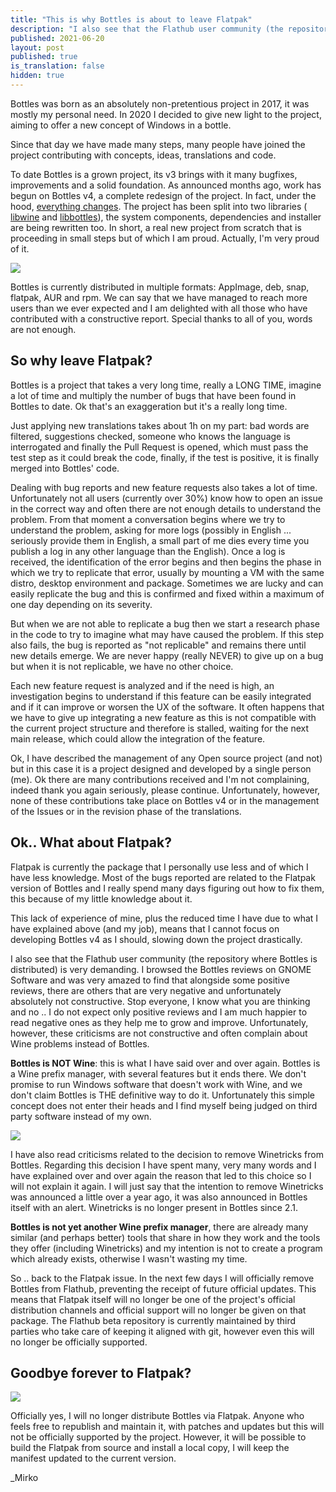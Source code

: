 ```yaml
---
title: "This is why Bottles is about to leave Flatpak"
description: "I also see that the Flathub user community (the repository where Bottles is distributed) is very demanding."
published: 2021-06-20
layout: post
published: true
is_translation: false
hidden: true
---
```

Bottles was born as an absolutely non-pretentious project in 2017, it was mostly
my personal need.
In 2020 I decided to give new light to the project, aiming to offer a new concept
of Windows in a bottle.

Since that day we have made many steps, many people have joined the project 
contributing with concepts, ideas, translations and code.

To date Bottles is a grown project, its v3 brings with it many bugfixes, 
improvements and a solid foundation. As announced months ago, work has begun on 
Bottles v4, a complete redesign of the project. In fact, under the hood, 
[everything changes](https://github.com/bottlesdevs/Bottles/issues/133). 
The project has been split into two libraries (
[libwine](https://github.com/bottlesdevs/libwine) and 
[libbottles](https://github.com/bottlesdevs/libbottles)), the system components, 
dependencies and installer are being rewritten too. In short, a real new project 
from scratch that is proceeding in small steps but of which I am proud. 
Actually, I'm very proud of it.

![](https://camo.githubusercontent.com/67c8dc53cbd154e38b2af4f22176da7246e70e720474b9bb5776550110d9694a/68747470733a2f2f7062732e7477696d672e636f6d2f6d656469612f4579635231635758414145747856523f666f726d61743d6a7067)

Bottles is currently distributed in multiple formats: AppImage, deb, snap, 
flatpak, AUR and rpm. We can say that we have managed to reach more users than 
we ever expected and I am delighted with all those who have contributed with a 
constructive report. Special thanks to all of you, words are not enough.

## So why leave Flatpak?
Bottles is a project that takes a very long time, really a LONG TIME, imagine a 
lot of time and multiply the number of bugs that have been found in Bottles to 
date. Ok that's an exaggeration but it's a really long time.

Just applying new translations takes about 1h on my part: bad words are filtered, 
suggestions checked, someone who knows the language is interrogated and finally 
the Pull Request is opened, which must pass the test step as it could break the 
code, finally, if the test is positive, it is finally merged into Bottles' code.

Dealing with bug reports and new feature requests also takes a lot of time. 
Unfortunately not all users (currently over 30%) know how to open an issue in 
the correct way and often there are not enough details to understand the problem. 
From that moment a conversation begins where we try to understand the problem, 
asking for more logs (possibly in English ... seriously provide them in English, 
a small part of me dies every time you publish a log in any other language than 
the English). Once a log is received, the identification of the error begins and 
then begins the phase in which we try to replicate that error, usually by 
mounting a VM with the same distro, desktop environment and package. Sometimes 
we are lucky and can easily replicate the bug and this is confirmed and fixed 
within a maximum of one day depending on its severity.

But when we are not able to replicate a bug then we start a research phase in 
the code to try to imagine what may have caused the problem. If this step also 
fails, the bug is reported as "not replicable" and remains there until new 
details emerge. We are never happy (really NEVER) to give up on a bug but when 
it is not replicable, we have no other choice.

Each new feature request is analyzed and if the need is high, an investigation 
begins to understand if this feature can be easily integrated and if it can 
improve or worsen the UX of the software. It often happens that we have to give 
up integrating a new feature as this is not compatible with the current project 
structure and therefore is stalled, waiting for the next main release, which 
could allow the integration of the feature.

Ok, I have described the management of any Open source project (and not) but in 
this case it is a project designed and developed by a single person (me). Ok 
there are many contributions received and I'm not complaining, indeed thank you 
again seriously, please continue. Unfortunately, however, none of these 
contributions take place on Bottles v4 or in the management of the Issues or in 
the revision phase of the translations.

## Ok.. What about Flatpak?
Flatpak is currently the package that I personally use less and of which I have 
less knowledge. Most of the bugs reported are related to the Flatpak version of 
Bottles and I really spend many days figuring out how to fix them, this because 
of my little knowledge about it.

This lack of experience of mine, plus the reduced time I have due to what I have
explained above (and my job), means that I cannot focus on developing Bottles v4 
as I should, slowing down the project drastically.

I also see that the Flathub user community (the repository where Bottles is 
distributed) is very demanding. I browsed the Bottles reviews on GNOME Software 
and was very amazed to find that alongside some positive reviews, there are 
others that are very negative and unfortunately absolutely not constructive. 
Stop everyone, I know what you are thinking and no .. I do not expect only 
positive reviews and I am much happier to read negative ones as they help me to 
grow and improve. Unfortunately, however, these criticisms are not constructive 
and often complain about Wine problems instead of Bottles.

**Bottles is NOT Wine**: this is what I have said over and over again. Bottles 
is a Wine prefix manager, with several features but it ends there. We don't 
promise to run Windows software that doesn't work with Wine, and we don't claim 
Bottles is THE definitive way to do it. Unfortunately this simple concept does 
not enter their heads and I find myself being judged on third party software 
instead of my own.

![](https://media.giphy.com/media/duJI8BEPPDkvm/giphy.gif)

I have also read criticisms related to the decision to remove Winetricks from 
Bottles. Regarding this decision I have spent many, very many words and I have 
explained over and over again the reason that led to this choice so I will not 
explain it again. I will just say that the intention to remove Winetricks was 
announced a little over a year ago, it was also announced in Bottles itself 
with an alert. Winetricks is no longer present in Bottles since 2.1.

**Bottles is not yet another Wine prefix manager**, there are already many 
similar (and perhaps better) tools that share in how they work and the tools 
they offer (including Winetricks) and my intention is not to create a program 
which already exists, otherwise I wasn't wasting my time.

So .. back to the Flatpak issue. In the next few days I will officially remove 
Bottles from Flathub, preventing the receipt of future official updates. This 
means that Flatpak itself will no longer be one of the project's official 
distribution channels and official support will no longer be given on that 
package. The Flathub beta repository is currently maintained by third parties 
who take care of keeping it aligned with git, however even this will no longer 
be officially supported.

## Goodbye forever to Flatpak?
![](https://media1.tenor.com/images/b7e17ee010f0cc3955db366f931764f8/tenor.gif?itemid=10683738)

Officially yes, I will no longer distribute Bottles via Flatpak. Anyone who 
feels free to republish and maintain it, with patches and updates but this will 
not be officially supported by the project. However, it will be possible to 
build the Flatpak from source and install a local copy, I will keep the manifest 
updated to the current version.

_Mirko